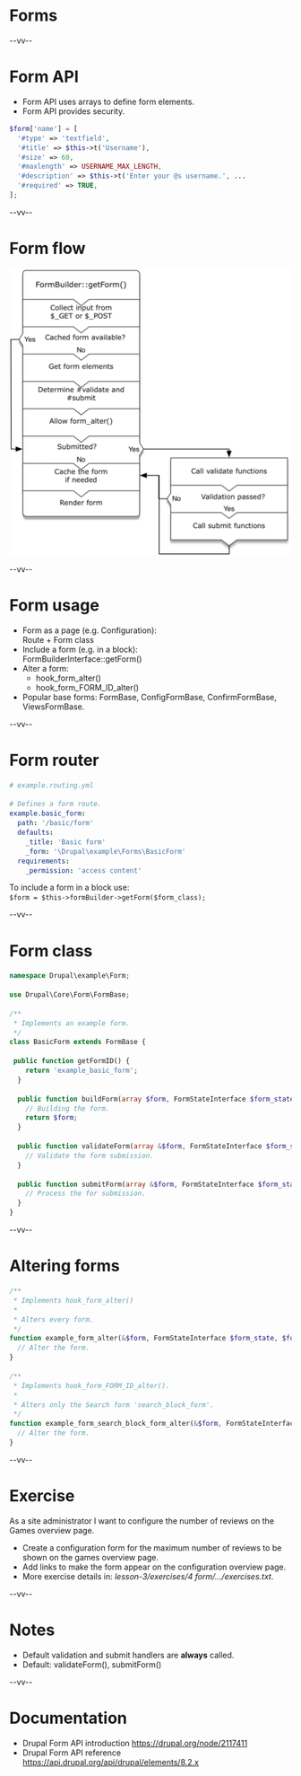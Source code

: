 # Forms

--vv--

# Form API
- Form API uses arrays to define form elements.
- Form API provides security.

```php
$form['name'] = [
  '#type' => 'textfield',
  '#title' => $this->t('Username'),
  '#size' => 60,
  '#maxlength' => USERNAME_MAX_LENGTH,
  '#description' => $this->t('Enter your @s username.', ...
  '#required' => TRUE,
];
```

--vv--

# Form flow

![Data flow diagram of form submission](lesson-3/slides/images/form-processing-diagram.png) <!-- .element: style="width: 50%;" -->

--vv--

# Form usage
- Form as a page (e.g. Configuration): <br>Route + Form class
- Include a form (e.g. in a block): <br>FormBuilderInterface::getForm()
- Alter a form:
  - hook_form_alter()
  - hook_form_FORM_ID_alter()
- Popular base forms: FormBase, ConfigFormBase, ConfirmFormBase, ViewsFormBase.

--vv--

# Form router

```yaml
# example.routing.yml

# Defines a form route.
example.basic_form:
  path: '/basic/form'
  defaults:
    _title: 'Basic form'
    _form: '\Drupal\example\Forms\BasicForm'
  requirements:
    _permission: 'access content'
```

To include a form in a block use: <br>`$form = $this->formBuilder->getForm($form_class);`

--vv--

# Form class

```php
namespace Drupal\example\Form;

use Drupal\Core\Form\FormBase;

/**
 * Implements an example form.
 */
class BasicForm extends FormBase {

 public function getFormID() {
    return 'example_basic_form';
  }

  public function buildForm(array $form, FormStateInterface $form_state) {
    // Building the form.
    return $form;
  }
  
  public function validateForm(array &$form, FormStateInterface $form_state) {
    // Validate the form submission.
  }
  
  public function submitForm(array &$form, FormStateInterface $form_state) {
    // Process the for submission.
  }
}
```

--vv--

# Altering forms

```php
/**
 * Implements hook_form_alter()
 *
 * Alters every form.
 */
function example_form_alter(&$form, FormStateInterface $form_state, $form_id) {
  // Alter the form.
}

/**
 * Implements hook_form_FORM_ID_alter().
 *
 * Alters only the Search form 'search_block_form'.
 */
function example_form_search_block_form_alter(&$form, FormStateInterface $form_state, $form_id) {
  // Alter the form.
}
```

--vv--

# Exercise
As a site administrator I want to configure the number of reviews on the Games overview page.

- Create a configuration form for the maximum number of reviews to be shown on the games overview page.
- Add links to make the form appear on the configuration overview page.
- More exercise details in: _lesson-3/exercises/4 form/.../exercises.txt_.

--vv--

# Notes
- Default validation and submit handlers are **always** called. 
- Default: validateForm(), submitForm()

--vv--

# Documentation
- Drupal Form API introduction https://drupal.org/node/2117411
- Drupal Form API reference https://api.drupal.org/api/drupal/elements/8.2.x
